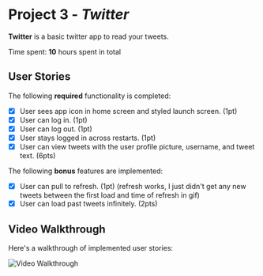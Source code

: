 # Project 3 - *Twitter*

**Twitter** is a basic twitter app to read your tweets.

Time spent: **10** hours spent in total

## User Stories

The following **required** functionality is completed:

- [x] User sees app icon in home screen and styled launch screen. (1pt)
- [x] User can log in. (1pt)
- [x] User can log out. (1pt)
- [x] User stays logged in across restarts. (1pt)
- [x] User can view tweets with the user profile picture, username, and tweet text. (6pts)

The following **bonus** features are implemented:

- [x] User can pull to refresh. (1pt) 
      (refresh works, I just didn't get any new tweets between the first load and time of refresh in gif)
- [x] User can load past tweets infinitely. (2pts)

## Video Walkthrough

Here's a walkthrough of implemented user stories:

<img src='https://recordit.co/DZEafMYMPe.gif' title='Video Walkthrough' width='' alt='Video Walkthrough' />

